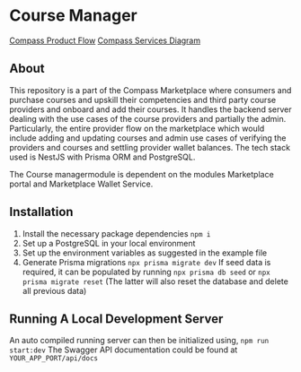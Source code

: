 # Course Manager

[Compass Product Flow](https://miro.com/app/board/uXjVMkv3bh4=/?share_link_id=179469421530)
[Compass Services Diagram](https://app.diagrams.net/#G1ZcWAg558z88DcWNC4b2NKt1Q3MAPHSZu)

## About
This repository is a part of the Compass Marketplace where consumers and purchase courses and upskill their competencies and third party course providers and onboard and add their courses. It handles the backend server dealing with the use cases of the course providers and partially the admin. Particularly, the entire provider flow on the marketplace which would include adding and updating courses and admin use cases of verifying the providers and courses and settling provider wallet balances.
The tech stack used is NestJS with Prisma ORM and PostgreSQL.

The Course managermodule is dependent on the modules Marketplace portal and Marketplace Wallet Service.

## Installation
1. Install the necessary package dependencies
    `npm i`
2. Set up a PostgreSQL in your local environment
3. Set up the environment variables as suggested in the example file
4. Generate Prisma migrations
    `npx prisma migrate dev`
    If seed data is required, it can be populated by running
    `npx prisma db seed` 
    or 
    `npx prisma migrate reset` 
    (The latter will also reset the database and delete all previous data)

## Running A Local Development Server
An auto compiled running server can then be initialized using,
    `npm run start:dev`
The Swagger API documentation could be found at `YOUR_APP_PORT/api/docs`